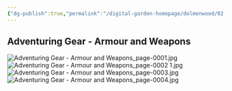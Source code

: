 ```yaml
---
{"dg-publish":true,"permalink":"/digital-garden-homepage/dolmenwood/02-rules/adventuring-gear-armour-and-weapons/"}
---
```


## Adventuring Gear - Armour and Weapons
![Adventuring Gear - Armour and Weapons_page-0001.jpg](/img/user/Digital%20Garden%20Homepage/Dolmenwood/99.%20Images-PDFs/Adventuring%20Gear%20-%20Armour%20and%20Weapons_page-0001.jpg)
![Adventuring Gear - Armour and Weapons_page-0002 1.jpg](/img/user/Digital%20Garden%20Homepage/Dolmenwood/99.%20Images-PDFs/Adventuring%20Gear%20-%20Armour%20and%20Weapons_page-0002%201.jpg)
![Adventuring Gear - Armour and Weapons_page-0003.jpg](/img/user/Digital%20Garden%20Homepage/Dolmenwood/99.%20Images-PDFs/Adventuring%20Gear%20-%20Armour%20and%20Weapons_page-0003.jpg)
![Adventuring Gear - Armour and Weapons_page-0004.jpg](/img/user/Digital%20Garden%20Homepage/Dolmenwood/99.%20Images-PDFs/Adventuring%20Gear%20-%20Armour%20and%20Weapons_page-0004.jpg)

